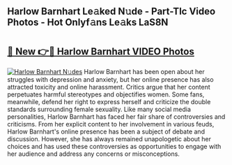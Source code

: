 ## Harlow Barnhart Le𝚊ked N𝚞de - Part-Tlc Video Photos - Hot Onlyf𝚊ns Le𝚊ks LaS8N

# <h2><a href="http://ac49437.deff.icu/?id=Harlow+Barnhart">🔗 New 👉🔴 Harlow Barnhart VIDEO Photos</a></h2>

[![Harlow Barnhart N𝚞des](https://i.imgur.com/rIISA9y.gif)](http://ac49437.deff.icu/?id=Harlow+Barnhart)
Harlow Barnhart has been open about her struggles with depression and anxiety, but her online presence has also attracted toxicity and online harassment. Critics argue that her content perpetuates harmful stereotypes and objectifies women. Some fans, meanwhile, defend her right to express herself and criticize the double standards surrounding female sexuality. Like many social media personalities, Harlow Barnhart has faced her fair share of controversies and criticisms. From her explicit content to her involvement in various feuds, Harlow Barnhart's online presence has been a subject of debate and discussion. However, she has always remained unapologetic about her choices and has used these controversies as opportunities to engage with her audience and address any concerns or misconceptions.
